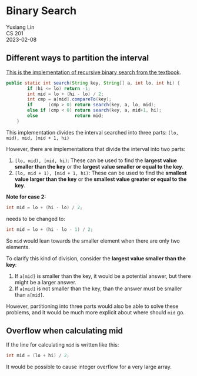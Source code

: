 # Binary Search

Yuxiang Lin  
CS 201  
2023-02-08

## Different ways to partition the interval

[This is the implementation of recursive binary search from the textbook](https://introcs.cs.princeton.edu/java/42sort/BinarySearch.java.html).

```java
public static int search(String key, String[] a, int lo, int hi) {
        if (hi <= lo) return -1;
        int mid = lo + (hi - lo) / 2;
        int cmp = a[mid].compareTo(key);
        if      (cmp > 0) return search(key, a, lo, mid);
        else if (cmp < 0) return search(key, a, mid+1, hi);
        else              return mid;
    }
```

This implementation divides the interval searched into three parts: `[lo, mid), mid, [mid + 1, hi)`

However, there are implementations that divide the interval into two parts:
1. `[lo, mid), [mid, hi)`: These can be used to find the __largest value smaller than the key__ or the __largest value smaller or equal to the key__.
2. `[lo, mid + 1), [mid + 1, hi)`: These can be used to find the __smallest value larger than the key__  or the __smallest value greater or equal to the key__.

__Note for case 2:__

```java
int mid = lo + (hi - lo) / 2;
```
needs to be changed to:

```java
int mid = lo + (hi - lo - 1) / 2;
```
So `mid` would lean towards the smaller element when there are only two elements.

To clarify this kind of division, consider the __largest value smaller than the key__:
1. If `a[mid]` is smaller than the key, it would be a potential answer, but there might be a larger answer.
2. If `a[mid]` is not smaller than the key, than the answer must be smaller than `a[mid]`.

However, partitioning into three parts would also be able to solve these problems, and it would be much more explicit about where should `mid` go.

## Overflow when calculating mid

If the line for calculating `mid` is written like this:

```java
int mid = (lo + hi) / 2;
```

It would be possible to cause integer overflow for a very large array.
